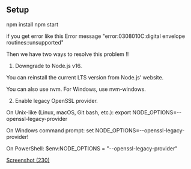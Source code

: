 
## Setup
npm install
npm start

if you get error like this 
Error message "error:0308010C:digital envelope routines::unsupported"
 
Then we have two ways to resolve this problem !!


 1. Downgrade to Node.js v16.

You can reinstall the current LTS version from Node.js’ website.

You can also use nvm. For Windows, use nvm-windows.

2. Enable legacy OpenSSL provider.

On Unix-like (Linux, macOS, Git bash, etc.):
export NODE_OPTIONS=--openssl-legacy-provider

On Windows command prompt:
set NODE_OPTIONS=--openssl-legacy-provider!



On PowerShell:
$env:NODE_OPTIONS = "--openssl-legacy-provider"


[Screenshot (230)](https://github.com/Karansingh22/Slash-Mark-Weather-app/assets/121443798/e0285451-dd60-4859-a854-46511b9defc6)
